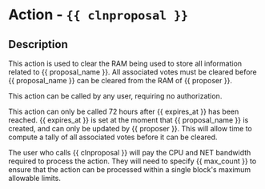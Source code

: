 # Action - `{{ clnproposal }}`

## Description

This action is used to clear the RAM being used to store all information related to 
{{ proposal_name }}. All associated votes must be cleared before {{ proposal_name }}
can be cleared from the RAM of {{ proposer }}.

This action can be called by any user, requiring no authorization.

This action can only be called 72 hours after {{ expires_at }} has been reached.
{{ expires_at }} is set at the moment that {{ proposal_name }} is created, and can
only be updated by {{ proposer }}. This will allow time to compute a tally of all
associated votes before it can be cleared.

The user who calls {{ clnproposal }} will pay the CPU and NET bandwidth required
to process the action. They will need to specify {{ max_count }} to ensure that the 
action can be processed within a single block's maximum allowable limits.
